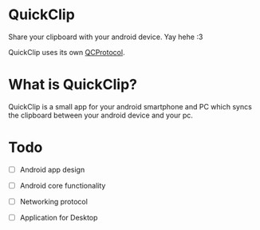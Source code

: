 QuickClip
=========
Share your clipboard with your android device. Yay hehe :3

QuickClip uses its own [QCProtocol](https://github.com/QuickClip-Team/QuickClip/blob/master/QuickClipProtocol.md).


What is QuickClip?
==================

QuickClip is a small app for your android smartphone and PC which syncs the clipboard between your android device and your pc.

Todo
====

- [ ] Android app design
- [ ] Android core functionality
- [ ] Networking protocol
- [ ] Application for Desktop

